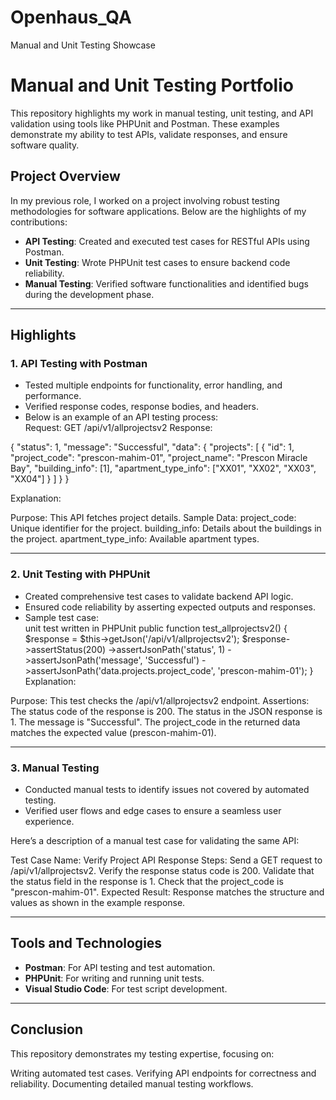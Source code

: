 # Openhaus_QA
Manual and Unit Testing Showcase


# Manual and Unit Testing Portfolio  
This repository highlights my work in manual testing, unit testing, and API validation using tools like PHPUnit and Postman. These examples demonstrate my ability to test APIs, validate responses, and ensure software quality.


## Project Overview  

In my previous role, I worked on a project involving robust testing methodologies for software applications. Below are the highlights of my contributions:  
- **API Testing**: Created and executed test cases for RESTful APIs using Postman.  
- **Unit Testing**: Wrote PHPUnit test cases to ensure backend code reliability.  
- **Manual Testing**: Verified software functionalities and identified bugs during the development phase.  

---

## Highlights  

### 1. **API Testing with Postman**  
- Tested multiple endpoints for functionality, error handling, and performance.  
- Verified response codes, response bodies, and headers.  
- Below is an example of an API testing process:  
Request: GET /api/v1/allprojectsv2
Response:

{
    "status": 1,
    "message": "Successful",
    "data": {
        "projects": [
            {
                "id": 1,
                "project_code": "prescon-mahim-01",
                "project_name": "Prescon Miracle Bay",
                "building_info": [1],
                "apartment_type_info": ["XX01", "XX02", "XX03", "XX04"]
            }
        ]
    }
}

Explanation:

Purpose: This API fetches project details.
Sample Data:
project_code: Unique identifier for the project.
building_info: Details about the buildings in the project.
apartment_type_info: Available apartment types.
 

---

### 2. **Unit Testing with PHPUnit**  
- Created comprehensive test cases to validate backend API logic.  
- Ensured code reliability by asserting expected outputs and responses.  
- Sample test case:  
 unit test written in PHPUnit
public function test_allprojectsv2() {
    $response = $this->getJson('/api/v1/allprojectsv2');
    $response->assertStatus(200)
             ->assertJsonPath('status', 1)
             ->assertJsonPath('message', 'Successful')
             ->assertJsonPath('data.projects.project_code', 'prescon-mahim-01');
}
Explanation:

Purpose: This test checks the /api/v1/allprojectsv2 endpoint.
Assertions:
The status code of the response is 200.
The status in the JSON response is 1.
The message is "Successful".
The project_code in the returned data matches the expected value (prescon-mahim-01).
 

---

### 3. **Manual Testing**  
- Conducted manual tests to identify issues not covered by automated testing.  
- Verified user flows and edge cases to ensure a seamless user experience.

Here’s a description of a manual test case for validating the same API:

Test Case Name: Verify Project API Response
Steps:
Send a GET request to /api/v1/allprojectsv2.
Verify the response status code is 200.
Validate that the status field in the response is 1.
Check that the project_code is "prescon-mahim-01".
Expected Result:
Response matches the structure and values as shown in the example response. 

---

## Tools and Technologies  
- **Postman**: For API testing and test automation.  
- **PHPUnit**: For writing and running unit tests.  
- **Visual Studio Code**: For test script development.  

---
## Conclusion
This repository demonstrates my testing expertise, focusing on:

Writing automated test cases.
Verifying API endpoints for correctness and reliability.
Documenting detailed manual testing workflows.

